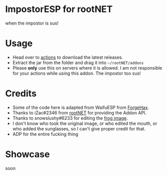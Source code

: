 # ImpostorESP for rootNET
when the impostor is sus!

# Usage
 - Head over to [actions](https://github.com/Soulbond/rootnet-impostor-esp/actions) to download the latest releases.
 - Extract the jar from the folder and drag it into `~/rootNET/addons`
 - Please **only** use this on servers where it is allowed. I am not responsible for your actions while using this addon. The impostor too sus!

# Credits
 - Some of the code here is adapted from WaifuESP from [ForgeHax](https://github.com/fr1kin/ForgeHax/).
 - Thanks to iZac#2346 from [rootNET](https://rootnet.dev/) for providing the Addon API.
 - Thanks to snowslushy#6233 for editing the [frog image](https://i.imgur.com/UI94ded.png).
 - I don't know who took the original image, or who edited the mouth, or who added the sunglasses, so I can't give
 proper credit for that.
 - ADP for the entire fucking thing
 
 # Showcase
soon
